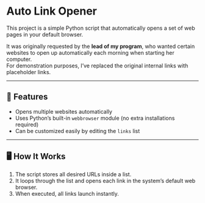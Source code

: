 # Auto Link Opener

This project is a simple Python script that automatically opens a set of web pages in your default browser.  

It was originally requested by the **lead of my program**, who wanted certain websites to open up automatically each morning when starting her computer.  
For demonstration purposes, I’ve replaced the original internal links with placeholder links.  

---

## 🚀 Features
- Opens multiple websites automatically
- Uses Python’s built-in `webbrowser` module (no extra installations required)
- Can be customized easily by editing the `links` list

---

## 🖥️ How It Works
1. The script stores all desired URLs inside a list.
2. It loops through the list and opens each link in the system’s default web browser.
3. When executed, all links launch instantly.
